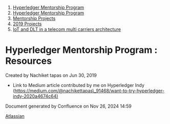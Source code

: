 1. [Hyperledger Mentorship Program](index.html)
2. [Hyperledger Mentorship Program](Hyperledger-Mentorship-Program_21954571.html)
3. [Mentorship Projects](Mentorship-Projects_21954604.html)
4. [2019 Projects](2019-Projects_21954613.html)
5. [﻿IoT and DLT in a telecom multi carriers architecture](21955764.html)

# Hyperledger Mentorship Program : Resources

Created by Nachiket tapas on Jun 30, 2019

- Link to Medium article contributed by me on Hyperledger Indy ([https://medium.com/@nachikettapas\_91468/want-to-try-hyperledger-indy-2020a4674c64)](https://medium.com/@nachikettapas_91468/want-to-try-hyperledger-indy-2020a4674c64)

Document generated by Confluence on Nov 26, 2024 14:59

[Atlassian](http://www.atlassian.com/)
